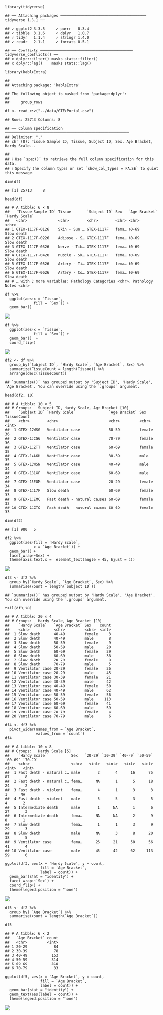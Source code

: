     library(tidyverse)

    ## ── Attaching packages ─────────────────────────────────────── tidyverse 1.3.1 ──

    ## ✓ ggplot2 3.3.5     ✓ purrr   0.3.4
    ## ✓ tibble  3.1.6     ✓ dplyr   1.0.7
    ## ✓ tidyr   1.1.4     ✓ stringr 1.4.0
    ## ✓ readr   2.1.1     ✓ forcats 0.5.1

    ## ── Conflicts ────────────────────────────────────────── tidyverse_conflicts() ──
    ## x dplyr::filter() masks stats::filter()
    ## x dplyr::lag()    masks stats::lag()

    library(kableExtra)

    ## 
    ## Attaching package: 'kableExtra'

    ## The following object is masked from 'package:dplyr':
    ## 
    ##     group_rows

    df <- read_csv("../data/GTExPortal.csv")

    ## Rows: 25713 Columns: 8

    ## ── Column specification ────────────────────────────────────────────────────────
    ## Delimiter: ","
    ## chr (8): Tissue Sample ID, Tissue, Subject ID, Sex, Age Bracket, Hardy Scale...

    ## 
    ## ℹ Use `spec()` to retrieve the full column specification for this data.
    ## ℹ Specify the column types or set `show_col_types = FALSE` to quiet this message.

    dim(df)

    ## [1] 25713     8

    head(df) 

    ## # A tibble: 6 × 8
    ##   `Tissue Sample ID` Tissue       `Subject ID` Sex   `Age Bracket` `Hardy Scale`
    ##   <chr>              <chr>        <chr>        <chr> <chr>         <chr>        
    ## 1 GTEX-1117F-0126    Skin - Sun … GTEX-1117F   fema… 60-69         Slow death   
    ## 2 GTEX-1117F-0226    Adipose - S… GTEX-1117F   fema… 60-69         Slow death   
    ## 3 GTEX-1117F-0326    Nerve - Tib… GTEX-1117F   fema… 60-69         Slow death   
    ## 4 GTEX-1117F-0426    Muscle - Sk… GTEX-1117F   fema… 60-69         Slow death   
    ## 5 GTEX-1117F-0526    Artery - Ti… GTEX-1117F   fema… 60-69         Slow death   
    ## 6 GTEX-1117F-0626    Artery - Co… GTEX-1117F   fema… 60-69         Slow death   
    ## # … with 2 more variables: Pathology Categories <chr>, Pathology Notes <chr>

    df %>%
      ggplot(aes(x = `Tissue`, 
                 fill = `Sex`)) +
      geom_bar()  

![](../images/GTExPortal-1.png)

    df %>%
      ggplot(aes(x = `Tissue`, 
                 fill = `Sex`)) +
      geom_bar()  +
      coord_flip()

![](../images/GTExPortal-2.png)

    df2 <- df %>% 
      group_by(`Subject ID`, `Hardy Scale`, `Age Bracket`, Sex) %>%
      summarize(TissueCount = length(Tissue)) %>%
      arrange(desc(TissueCount))  

    ## `summarise()` has grouped output by 'Subject ID', 'Hardy Scale', 'Age Bracket'. You can override using the `.groups` argument.

    head(df2, 10) 

    ## # A tibble: 10 × 5
    ## # Groups:   Subject ID, Hardy Scale, Age Bracket [10]
    ##    `Subject ID` `Hardy Scale`               `Age Bracket` Sex    TissueCount
    ##    <chr>        <chr>                       <chr>         <chr>        <int>
    ##  1 GTEX-12WSG   Ventilator case             50-59         female          36
    ##  2 GTEX-1ICG6   Ventilator case             70-79         female          36
    ##  3 GTEX-11ZTT   Ventilator case             60-69         female          35
    ##  4 GTEX-14A6H   Ventilator case             30-39         male            35
    ##  5 GTEX-12WSN   Ventilator case             40-49         male            34
    ##  6 GTEX-131XF   Ventilator case             60-69         male            34
    ##  7 GTEX-15EOM   Ventilator case             20-29         female          34
    ##  8 GTEX-1117F   Slow death                  60-69         female          33
    ##  9 GTEX-11EMC   Fast death - natural causes 60-69         female          33
    ## 10 GTEX-11ZTS   Fast death - natural causes 60-69         female          33

    dim(df2)

    ## [1] 980   5

    df2 %>%
      ggplot(aes(fill = `Hardy Scale`, 
                 x = `Age Bracket`)) +
      geom_bar() +
      facet_wrap(~Sex) +
      theme(axis.text.x =  element_text(angle = 45, hjust = 1))

![](../images/GTExPortal-3.png)

    df3 <- df2 %>%
      group_by(`Hardy Scale`, `Age Bracket`, Sex) %>%
      summarise(count = length(`Subject ID`)) 

    ## `summarise()` has grouped output by 'Hardy Scale', 'Age Bracket'. You can override using the `.groups` argument.

    tail(df3,20) 

    ## # A tibble: 20 × 4
    ## # Groups:   Hardy Scale, Age Bracket [10]
    ##    `Hardy Scale`   `Age Bracket` Sex    count
    ##    <chr>           <chr>         <chr>  <int>
    ##  1 Slow death      40-49         female     3
    ##  2 Slow death      40-49         male       8
    ##  3 Slow death      50-59         female     9
    ##  4 Slow death      50-59         male      20
    ##  5 Slow death      60-69         female    29
    ##  6 Slow death      60-69         male      38
    ##  7 Slow death      70-79         female     3
    ##  8 Slow death      70-79         male       5
    ##  9 Ventilator case 20-29         female    26
    ## 10 Ventilator case 20-29         male      45
    ## 11 Ventilator case 30-39         female    21
    ## 12 Ventilator case 30-39         male      42
    ## 13 Ventilator case 40-49         female    50
    ## 14 Ventilator case 40-49         male      62
    ## 15 Ventilator case 50-59         female    56
    ## 16 Ventilator case 50-59         male     113
    ## 17 Ventilator case 60-69         female    41
    ## 18 Ventilator case 60-69         male      59
    ## 19 Ventilator case 70-79         female     4
    ## 20 Ventilator case 70-79         male       6

    df4 <- df3 %>%
      pivot_wider(names_from = `Age Bracket`,
                  values_from = `count`)
    df4 

    ## # A tibble: 10 × 8
    ## # Groups:   Hardy Scale [5]
    ##    `Hardy Scale`           Sex   `20-29` `30-39` `40-49` `50-59` `60-69` `70-79`
    ##    <chr>                   <chr>   <int>   <int>   <int>   <int>   <int>   <int>
    ##  1 Fast death - natural c… male        2       4      16      75      87       8
    ##  2 Fast death - natural c… fema…      NA       1       5      18      24       2
    ##  3 Fast death - violent    fema…       4       1       3       3       1      NA
    ##  4 Fast death - violent    male        5       5       3       5       4       2
    ##  5 Intermediate death      male        1      NA       1       6      27       2
    ##  6 Intermediate death      fema…      NA      NA       2       9       8       1
    ##  7 Slow death              fema…       1       1       3       9      29       3
    ##  8 Slow death              male       NA       3       8      20      38       5
    ##  9 Ventilator case         fema…      26      21      50      56      41       4
    ## 10 Ventilator case         male       45      42      62     113      59       6

    ggplot(df3, aes(x = `Hardy Scale`, y = count,
                    fill = `Age Bracket`,
                    label = count)) +
      geom_bar(stat = "identity") +
      facet_wrap(~`Sex`) +
      coord_flip() +
      theme(legend.position = "none")

![](../images/GTExPortal-4.png)

    df5 <- df2 %>%
      group_by( `Age Bracket`) %>%
      summarise(count = length(`Age Bracket`)) 

    df5 

    ## # A tibble: 6 × 2
    ##   `Age Bracket` count
    ##   <chr>         <int>
    ## 1 20-29            84
    ## 2 30-39            78
    ## 3 40-49           153
    ## 4 50-59           314
    ## 5 60-69           318
    ## 6 70-79            33

    ggplot(df5, aes(x = `Age Bracket`, y = count,
                    fill = `Age Bracket`,
                    label = count)) +
      geom_bar(stat = "identity") +
      geom_text(aes(label = count)) +
      theme(legend.position = "none")

![](../images/GTExPortal-5.png)
